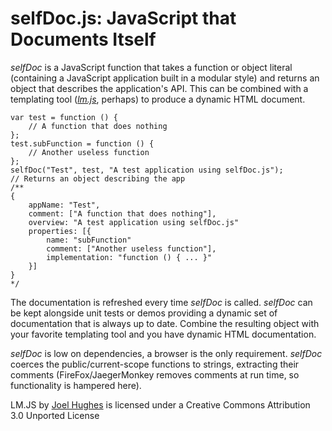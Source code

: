 selfDoc.js: JavaScript that Documents Itself
============================================

_selfDoc_ is a JavaScript function that takes a function or object literal (containing a JavaScript application built in a modular style) and returns an object that describes the application's API. This can be combined with a templating tool (_[lm.js][1]_, perhaps) to produce a dynamic HTML document.

    var test = function () {
        // A function that does nothing
    };
    test.subFunction = function () {
        // Another useless function
    };
    selfDoc("Test", test, "A test application using selfDoc.js");
    // Returns an object describing the app
    /**
    {
        appName: "Test",
        comment: ["A function that does nothing"],
        overview: "A test application using selfDoc.js"
        properties: [{
            name: "subFunction"
            comment: ["Another useless function"],
            implementation: "function () { ... }"
        }]
    }
    */

The documentation is refreshed every time _selfDoc_ is called. _selfDoc_ can be kept alongside unit tests or demos providing a dynamic set of documentation that is always up to date. Combine the resulting object with your favorite templating tool and you have dynamic HTML documentation.

_selfDoc_ is low on dependencies, a browser is the only requirement. _selfDoc_ coerces the public/current-scope functions to strings, extracting their comments (FireFox/JaegerMonkey removes comments at run time, so functionality is hampered here).

LM.JS by [Joel Hughes][2] is licensed under a Creative Commons Attribution 3.0 Unported License

[1]: https://github.com/rudenoise/LM.JS
[2]: http://www.joelhughes.co.uk
